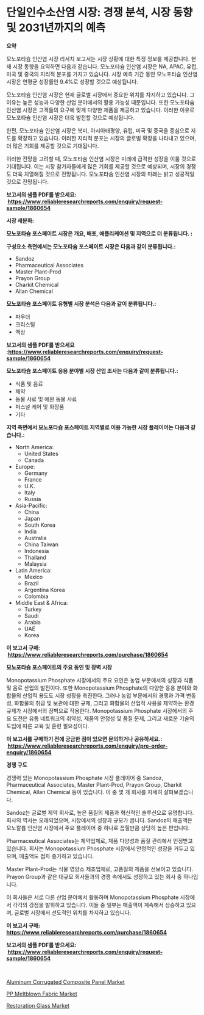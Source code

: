 <p><h1>단일인수소산염 시장: 경쟁 분석, 시장 동향 및 2031년까지의 예측</h1></p><p><strong>요약</strong></p>
<p><p>모노포타슘 인산염 시장 리서치 보고서는 시장 상황에 대한 특정 정보를 제공합니다. 현재 시장 동향을 요약하면 다음과 같습니다. 모노포타슘 인산염 시장은 NA, APAC, 유럽, 미국 및 중국의 지리적 분포를 가지고 있습니다. 시장 예측 기간 동안 모노포타슘 인산염 시장은 연평균 성장률인 9.4%로 성장할 것으로 예상됩니다. </p><p>모노포타슘 인산염 시장은 현재 글로벌 시장에서 중요한 위치를 차지하고 있습니다. 그 이유는 높은 성능과 다양한 산업 분야에서의 활용 가능성 때문입니다. 또한 모노포타슘 인산염 시장은 고객들의 요구에 맞게 다양한 제품을 제공하고 있습니다. 이러한 이유로 모노포타슘 인산염 시장은 더욱 발전할 것으로 예상됩니다.</p><p>한편, 모노포타슘 인산염 시장은 북미, 아시아태평양, 유럽, 미국 및 중국을 중심으로 지도를 확장하고 있습니다. 이러한 지리적 분포는 시장의 글로벌 확장을 나타내고 있으며, 더 많은 기회를 제공할 것으로 기대됩니다.</p><p>이러한 전망을 고려할 때, 모노포타슘 인산염 시장은 미래에 급격한 성장을 이룰 것으로 기대됩니다. 이는 시장 참가자들에게 많은 기회를 제공할 것으로 예상되며, 시장의 경쟁도 더욱 치열해질 것으로 전망됩니다. 모노포타슘 인산염 시장의 미래는 밝고 성공적일 것으로 전망됩니다.</p></p>
<p><strong>보고서의 샘플 PDF를 받으세요: &nbsp;<a href="https://www.reliableresearchreports.com/enquiry/request-sample/1860654">https://www.reliableresearchreports.com/enquiry/request-sample/1860654</a></strong></p>
<p><strong>시장 세분화:</strong></p>
<p><strong> 모노포타슘 포스페이트 시장은 개요, 배포, 애플리케이션 및 지역으로 더 분류됩니다. :</strong></p>
<p><strong>구성요소 측면에서는 모노포타슘 포스페이트 시장은 다음과 같이 분류됩니다.:</strong></p>
<p><ul><li>Sandoz</li><li>Pharmaceutical Associates</li><li>Master Plant-Prod</li><li>Prayon Group</li><li>Charkit Chemical</li><li>Allan Chemical</li></ul></p>
<p><strong> 모노포타슘 포스페이트 유형별 시장 분석은 다음과 같이 분류됩니다.:</strong></p>
<p><ul><li>파우더</li><li>크리스털</li><li>액상</li></ul></p>
<p><strong>보고서의 샘플 PDF를 받으세요 :<a href="https://www.reliableresearchreports.com/enquiry/request-sample/1860654">https://www.reliableresearchreports.com/enquiry/request-sample/1860654</a></strong></p>
<p><strong> 모노포타슘 포스페이트 응용 분야별 시장 산업 조사는 다음과 같이 분류됩니다.:</strong></p>
<p><ul><li>식품 및 음료</li><li>제약</li><li>동물 사료 및 애완 동물 사료</li><li>퍼스널 케어 및 화장품</li><li>기타</li></ul></p>
<p><strong>지역 측면에서 모노포타슘 포스페이트 지역별로 이용 가능한 시장 플레이어는 다음과 같습니다.:</strong></p>
<p><ul>
    <li>
        North America:
        <ul>
            <li>United States</li>
            <li>Canada</li>
        </ul>
    </li>
    <li>
        Europe:
        <ul>
            <li>Germany</li>
            <li>France</li>
            <li>U.K.</li>
            <li>Italy</li>
            <li>Russia</li>
        </ul>
    </li>
    <li>
        Asia-Pacific:
        <ul>
            <li>China</li>
            <li>Japan</li>
            <li>South Korea</li>
            <li>India</li>
            <li>Australia</li>
            <li>China Taiwan</li>
            <li>Indonesia</li>
            <li>Thailand</li>
            <li>Malaysia</li>
        </ul>
    </li>
    <li>
        Latin America:
        <ul>
            <li>Mexico</li>
            <li>Brazil</li>
            <li>Argentina Korea</li>
            <li>Colombia</li>
        </ul>
    </li>
    <li>
        Middle East & Africa:
        <ul>
            <li>Turkey</li>
            <li>Saudi</li>
            <li>Arabia</li>
            <li>UAE</li>
            <li>Korea</li>
        </ul>
    </li>
    </ul></p>
<p><strong>이 보고서 구매: &nbsp;<a href="https://www.reliableresearchreports.com/purchase/1860654">https://www.reliableresearchreports.com/purchase/1860654</a></strong></p>
<p><strong>모노포타슘 포스페이트의 주요 동인 및 장벽 시장</strong></p>
<p><p>Monopotassium Phosphate 시장에서의 주요 요인은 농업 부문에서의 성장과 식품 및 음료 산업의 발전이다. 또한 Monopotassium Phosphate의 다양한 응용 분야와 화합물의 산업적 용도도 시장 성장을 촉진한다. 그러나 농업 부문에서의 경쟁과 가격 변동성, 화합물의 취급 및 보관에 대한 규제, 그리고 화합물의 산업적 사용을 제약하는 환경 규제가 시장에서의 장벽으로 작용한다. Monopotassium Phosphate 시장에서의 주요 도전은 유통 네트워크의 취약성, 제품의 안정성 및 품질 문제, 그리고 새로운 기술의 도입에 따른 교육 및 훈련 필요성이다.</p></p>
<p><strong>이 보고서를 구매하기 전에 궁금한 점이 있으면 문의하거나 공유하세요.: &nbsp;<a href="https://www.reliableresearchreports.com/enquiry/pre-order-enquiry/1860654">https://www.reliableresearchreports.com/enquiry/pre-order-enquiry/1860654</a></strong></p>
<p><strong>경쟁 구도</strong></p>
<p><p>경쟁력 있는 Monopotassium Phosphate 시장 플레이어 중 Sandoz, Pharmaceutical Associates, Master Plant-Prod, Prayon Group, Charkit Chemical, Allan Chemical 등이 있습니다. 이 중 몇 개 회사를 자세히 살펴보겠습니다.</p><p>Sandoz는 글로벌 제약 회사로, 높은 품질의 제품과 혁신적인 솔루션으로 유명합니다. 회사의 역사는 오래되었으며, 시장에서의 성장과 규모가 큽니다. Sandoz의 매출액은 모노칼륨 인산염 시장에서 주요 플레이어 중 하나로 꼽힐만큼 상당히 높은 편입니다.</p><p>Pharmaceutical Associates는 제약업체로, 제품 다양성과 품질 관리에서 인정받고 있습니다. 회사는 Monopotassium Phosphate 시장에서 안정적인 성장을 거두고 있으며, 매출액도 점차 증가하고 있습니다.</p><p>Master Plant-Prod는 식물 영양소 제조업체로, 고품질의 제품을 선보이고 있습니다. Prayon Group과 같은 대규모 회사들과의 경쟁 속에서도 성장하고 있는 회사 중 하나입니다.</p><p>이 회사들은 서로 다른 산업 분야에서 활동하며 Monopotassium Phosphate 시장에서 각각의 강점을 발휘하고 있습니다. 이들 중 일부는 매출액이 계속해서 상승하고 있으며, 글로벌 시장에서 선도적인 위치를 차지하고 있습니다.</p></p>
<p><strong>이 보고서 구매: &nbsp; <a href="https://www.reliableresearchreports.com/purchase/1860654">https://www.reliableresearchreports.com/purchase/1860654</a></strong></p>
<p><strong>보고서의 샘플 PDF를 받으세요: &nbsp;<a href="https://www.reliableresearchreports.com/enquiry/request-sample/1860654">https://www.reliableresearchreports.com/enquiry/request-sample/1860654</a></strong><strong></strong></p>
<p>&nbsp;</p>
<p><p><a href="https://github.com/nicoletavirag/Market-Research-Report-List-2/blob/main/aluminum-corrugated-composite-panel-market.md">Aluminum Corrugated Composite Panel Market</a></p><p><a href="https://github.com/mauripalmi/Market-Research-Report-List-2/blob/main/pp-meltblown-fabric-market.md">PP Meltblown Fabric Market</a></p><p><a href="https://github.com/redneck06/Market-Research-Report-List-2/blob/main/restoration-glass-market.md">Restoration Glass Market</a></p></p>